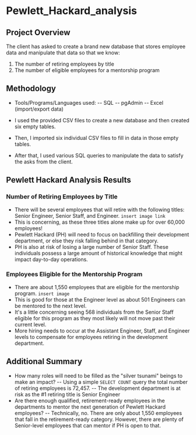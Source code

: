 # Pewlett_Hackard_analysis

## Project Overview
The client has asked to create a brand new database that stores employee data and manipulate that data so that we know:
1. The number of retiring employees by title
2. The number of eligible employees for a mentorship program

## Methodology
- Tools/Programs/Languages used:
    -- SQL
    -- pgAdmin
    -- Excel (import/export data)

- I used the provided CSV files to create a new database and then created six empty tables.
- Then, I imported six individual CSV files to fill in data in those empty tables.  
- After that, I used various SQL queries to manipulate the data to satisfy the asks from the client. 

## Pewlett Hackard Analysis Results

### Number of Retiring Employees by Title
- There will be several employees that will retire with the following titles: Senior Engineer, Senior Staff, and Engineer.
```insert image link```
- This is concerning, as these three titles alone make up for over 60,000 employees!
- Pewlett Hackard (PH) will need to focus on backfilling their development department, or else they risk falling behind in that category.
- PH is also at risk of losing a large number of Senior Staff. These individuals possess a large amount of historical knowledge that might impact day-to-day operations.

### Employees Eligible for the Mentorship Program
- There are about 1,550 employees that are eligible for the mentorship program.
```insert image```
- This is good for those at the Engineer level as about 501 Engineers can be mentored to the next level.
- It's a little concerning seeing 568 individuals from the Senior Staff eligible for this program as they most likely will not move past their current level. 
- More hiring needs to occur at the Assistant Engineer, Staff, and Engineer levels to compensate for employees retiring in the development department. 

## Additional Summary
- How many roles will need to be filled as the "silver tsunami" beings to make an impact?
 -- Using a simple `SELECT COUNT` query the total number of retiring employees is 72,457.
 -- The development department is at risk as the #1 retiring title is Senior Engineer
- Are there enough qualified, retirement-ready employees in the departments to mentor the next generation of Pewlett Hackard employees?
 -- Technically, no. There are only about 1,550 employees that fall in the retirement-ready category. However, there are plenty of Senior-level employees that can mentor if PH is open to that. 
